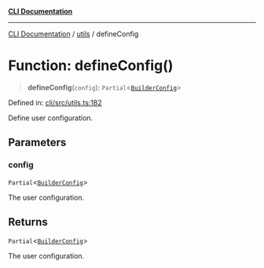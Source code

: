 [**CLI Documentation**](../../README.md)

***

[CLI Documentation](../../README.md) / [utils](../README.md) / defineConfig

# Function: defineConfig()

> **defineConfig**(`config`): `Partial`\<[`BuilderConfig`](../../options/BuilderConfig/interfaces/BuilderConfig.md)\>

Defined in: [cli/src/utils.ts:182](https://github.com/stonemjs/cli/blob/83156d7f07cad6e0545ad29ba32878fdd248ede2/src/utils.ts#L182)

Define user configuration.

## Parameters

### config

`Partial`\<[`BuilderConfig`](../../options/BuilderConfig/interfaces/BuilderConfig.md)\>

The user configuration.

## Returns

`Partial`\<[`BuilderConfig`](../../options/BuilderConfig/interfaces/BuilderConfig.md)\>

The user configuration.
